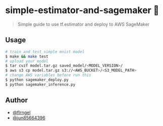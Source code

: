 # simple-estimator-and-sagemaker 👋

> Simple guide to use tf.estimator and deploy to AWS SageMaker

## Usage

```sh
# train and test simple mnist model
$ make && make test
# upload your model
$ tar cvzf model.tar.gz saved_model/<MODEL_VERSION>/
$ aws s3 cp model.tar.gz s3://<AWS_BUCKET>/<S3_MODEL_PATH>
# change AWS variables before run this
$ python sagemaker_deploy.py
$ python sagemaker_inference.py
```

## Author

- [@flrngel](https://github.com/flrngel)
- [@jun85664396](https://github.com/jun85664396)
